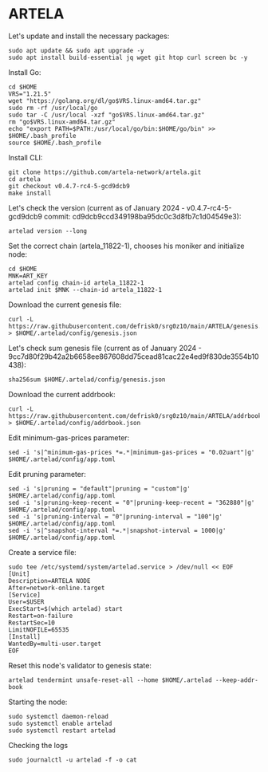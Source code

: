 # ARTELA

Let's update and install the necessary packages:
````
sudo apt update && sudo apt upgrade -y
sudo apt install build-essential jq wget git htop curl screen bc -y
````
Install Go:
````
cd $HOME
VRS="1.21.5"
wget "https://golang.org/dl/go$VRS.linux-amd64.tar.gz"
sudo rm -rf /usr/local/go
sudo tar -C /usr/local -xzf "go$VRS.linux-amd64.tar.gz"
rm "go$VRS.linux-amd64.tar.gz"
echo "export PATH=$PATH:/usr/local/go/bin:$HOME/go/bin" >> $HOME/.bash_profile
source $HOME/.bash_profile
````
Install CLI:
````
git clone https://github.com/artela-network/artela.git
cd artela
git checkout v0.4.7-rc4-5-gcd9dcb9
make install
````
Let's check the version (current as of January 2024 - v0.4.7-rc4-5-gcd9dcb9 commit: cd9dcb9ccd349198ba95dc0c3d8fb7c1d04549e3):
````
artelad version --long
````
Set the correct chain (artela_11822-1), chooses his moniker and initialize node:
````
cd $HOME
MNK=ART_KEY
artelad config chain-id artela_11822-1
artelad init $MNK --chain-id artela_11822-1
````
Download the current genesis file:
````
curl -L https://raw.githubusercontent.com/defrisk0/srg0z10/main/ARTELA/genesis.json > $HOME/.artelad/config/genesis.json
````
Let's check sum genesis file (current as of January 2024 - 9cc7d80f29b42a2b6658ee867608dd75cead81cac22e4ed9f830de3554b10438):
````
sha256sum $HOME/.artelad/config/genesis.json
````
Download the current addrbook:
````
curl -L https://raw.githubusercontent.com/defrisk0/srg0z10/main/ARTELA/addrbook.json > $HOME/.artelad/config/addrbook.json
````
Edit minimum-gas-prices parameter:
````
sed -i 's|^minimum-gas-prices *=.*|minimum-gas-prices = "0.02uart"|g' $HOME/.artelad/config/app.toml
````
Edit pruning parameter:
````
sed -i 's|pruning = "default"|pruning = "custom"|g' $HOME/.artelad/config/app.toml
sed -i 's|pruning-keep-recent = "0"|pruning-keep-recent = "362880"|g' $HOME/.artelad/config/app.toml
sed -i 's|pruning-interval = "0"|pruning-interval = "100"|g' $HOME/.artelad/config/app.toml
sed -i 's|^snapshot-interval *=.*|snapshot-interval = 1000|g' $HOME/.artelad/config/app.toml
````
Create a service file:
````
sudo tee /etc/systemd/system/artelad.service > /dev/null << EOF
[Unit]
Description=ARTELA NODE
After=network-online.target
[Service]
User=$USER
ExecStart=$(which artelad) start
Restart=on-failure
RestartSec=10
LimitNOFILE=65535
[Install]
WantedBy=multi-user.target
EOF
````
Reset this node's validator to genesis state:
````
artelad tendermint unsafe-reset-all --home $HOME/.artelad --keep-addr-book
````
Starting the node:
````
sudo systemctl daemon-reload
sudo systemctl enable artelad
sudo systemctl restart artelad
````
Checking the logs
````
sudo journalctl -u artelad -f -o cat
````
